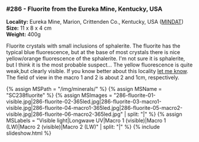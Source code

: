 
### #286 - Fluorite from the Eureka Mine, Kentucky, USA

**Locality:** Eureka Mine, Marion, Crittenden Co., Kentucky, USA ([MINDAT](https://www.mindat.org/loc-63261.html))  
**Size:** 11 x 8 x 4 cm  
**Weight:** 400g  

Fluorite crystals with small inclusions of sphalerite. The fluorite has the
typical blue fluorescence, but at the base of most crystals there is nice
yellow/orange fluorescence of the sphalerite. I'm not sure it is sphalerite,
but I think it is the most probable suspect... The yellow fluorescence is quite
weak,but clearly visible. If you know better about this locality [let me know](/contact/).
The field of view in the macro 1 and 2 is about 2 and 1cm, respectively.

{% assign MSPath = "/img/minerals/" %}
{% assign MSName = "SC238fluorite" %}
{% assign MSImages = "286-fluorite-01-visible.jpg|286-fluorite-02-365led.jpg|286-fluorite-03-macro1-visible.jpg|286-fluorite-04-macro1-365led.jpg|286-fluorite-05-macro2-visible.jpg|286-fluorite-06-macro2-365led.jpg" | split: "|" %}
{% assign MSLabels = "Visible light|Longwave UV|Macro 1 (visible)|Macro 1 (LW)|Macro 2 (visible)|Macro 2 (LW)" | split: "|" %}
{% include slideshow.html %}

